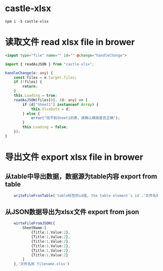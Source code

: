 # castle-xlsx
```shell
npm i -S castle-xlsx
```
# 读取文件 read xlsx file in brower
```html
<input type="file" name="" id="" @change="handleChange">
```
```typescript
import { readAsJSON } from "castle-xlsx";
```
```typescript
handleChange(e: any) {
    const files = e.target.files;
    if (!files) {
        return;
    }
    this.Loading = true;
    readAsJSON(files[0], (d: any) => {
        if (d["Sheet1"] instanceof Array) {
            this.XlsxData = d;
        } else {
            error("找不到Sheet1的表，请确认模版是否正确");
        }
        this.Loading = false;
    });
}
```

# 导出文件 export xlsx file in brower 

## 从table中导出数据，数据源为table内容 export from table
```typescript
    writeFileFronTable('table标签的id值, the table element`s id','文件名称 filename.xlsx')
```
## 从JSON数据导出为xlsx文件 export from json 
```typescript
    wirteFileFromJSON({
        SheetName:[
            {Title:1,Value:2},
            {Title:1,Value:2},
            {Title:1,Value:2},
            {Title:1,Value:2},
            {Title:1,Value:2},
            {Title:1,Value:2}
        ]
    },'文件名称 filename.xlsx')
```
